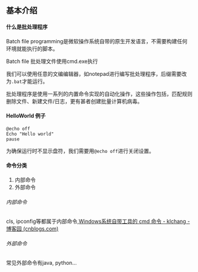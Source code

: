 ## 基本介绍

#### 什么是批处理程序
Batch file programming是微软操作系统自带的原生开发语言，不需要构建任何环境就能执行的脚本。

Batch file 批处理文件使用cmd.exe执行

我们可以使用任意的文编编辑器，如notepad进行编写批处理程序，后缀需要改为`.bat`才能运行。

批处理程序是使用一系列的内置命令实现的自动化操作，这些操作包括，匹配规则删除文件、新建文件/日志，更有甚者创建批量计算机病毒。


#### HelloWorld 例子
```batch
@echo off
Echo "Hello world"
pause
```

为确保运行时不显示盘符，我们需要用`@echo off`进行关闭设置。

#### 命令分类
1. 内部命令
2. 外部命令

###### 内部命令
cls, ipconfig等都属于内部命令,[Windows系统自带工具的 cmd 命令 - klchang - 博客园 (cnblogs.com)](https://www.cnblogs.com/klchang/p/4771101.html)

###### 外部命令
常见外部命令有java, python...

